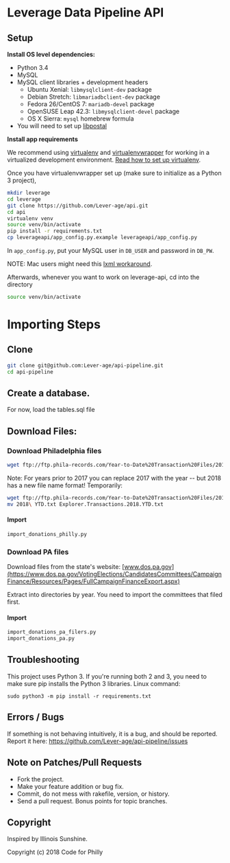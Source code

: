# Leverage Data Pipeline API


## Setup

**Install OS level dependencies:**

* Python 3.4
* MySQL
* MySQL client libraries + development headers
  + Ubuntu Xenial: `libmysqlclient-dev` package
  + Debian Stretch: `libmariadbclient-dev` package
  + Fedora 26/CentOS 7: `mariadb-devel` package
  + OpenSUSE Leap 42.3: `libmysqlclient-devel` package
  + OS X Sierra: `mysql` homebrew formula
* You will need to set up [libpostal](https://github.com/openvenues/libpostal)

**Install app requirements**

We recommend using [virtualenv](http://virtualenv.readthedocs.org/en/latest/virtualenv.html) and [virtualenvwrapper](http://virtualenvwrapper.readthedocs.org/en/latest/install.html) for working in a virtualized development environment. [Read how to set up virtualenv](http://docs.python-guide.org/en/latest/dev/virtualenvs/).

Once you have virtualenvwrapper set up (make sure to initialize as a Python 3 project),

```bash
mkdir leverage
cd leverage
git clone https://github.com/Lever-age/api.git
cd api
virtualenv venv
source venv/bin/activate
pip install -r requirements.txt
cp leverageapi/app_config.py.example leverageapi/app_config.py
```

In `app_config.py`, put your MySQL user in `DB_USER` and password in `DB_PW`.

  NOTE: Mac users might need this [lxml workaround](http://stackoverflow.com/questions/22313407/clang-error-unknown-argument-mno-fused-madd-python-package-installation-fa).

Afterwards, whenever you want to work on leverage-api, cd into the directory

```bash
source venv/bin/activate
```



# Importing Steps

## Clone

``` bash
git clone git@github.com:Lever-age/api-pipeline.git
cd api-pipeline
```

## Create a database.

For now, load the tables.sql file

## Download Files:

### Download Philadelphia files

```bash
wget ftp://ftp.phila-records.com/Year-to-Date%20Transaction%20Files/2017%20YTD/Explorer.Transactions.2017.YTD.txt
```

Note: For years prior to 2017 you can replace 2017 with the year -- but 2018 has a new file name format! Temporarily:
```bash
wget ftp://ftp.phila-records.com/Year-to-Date%20Transaction%20Files/2018%20YTD/2018%20YTD.txt
mv 2018\ YTD.txt Explorer.Transactions.2018.YTD.txt 
```

#### Import
```bash
import_donations_philly.py
```


### Download PA files

Download files from the state's website: [www.dos.pa.gov](https://www.dos.pa.gov/VotingElections/CandidatesCommittees/CampaignFinance/Resources/Pages/FullCampaignFinanceExport.aspx)


Extract into directories by year. You need to import the committees that filed first.

#### Import
```bash
import_donations_pa_filers.py
import_donations_pa.py
```

## Troubleshooting
This project uses Python 3. If you're running both 2 and 3, you need to make sure pip installs the Python 3 libraries. Linux command:

```
sudo python3 -m pip install -r requirements.txt
```

## Errors / Bugs

If something is not behaving intuitively, it is a bug, and should be reported.
Report it here: https://github.com/Lever-age/api-pipeline/issues

## Note on Patches/Pull Requests

* Fork the project.
* Make your feature addition or bug fix.
* Commit, do not mess with rakefile, version, or history.
* Send a pull request. Bonus points for topic branches.

## Copyright

Inspired by Illinois Sunshine.

Copyright (c) 2018 Code for Philly